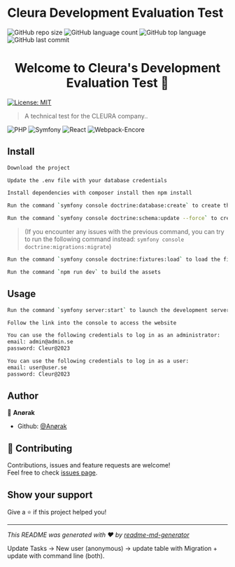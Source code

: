# Cleura Development Evaluation Test

![GitHub repo size](https://img.shields.io/github/repo-size/Anoerak/Cleura_tests?style=plastic)
![GitHub language count](https://img.shields.io/github/languages/count/Anoerak/Cleura_tests?style=plastic)
![GitHub top language](https://img.shields.io/github/languages/top/Anoerak/Cleura_tests?style=plastic)
![GitHub last commit](https://img.shields.io/github/last-commit/Anoerak/Cleura_tests?color=red&style=plastic)

<h1 align="center">Welcome to Cleura's Development Evaluation Test 👋</h1>
<p>
  <a href="#" target="_blank">
    <img alt="License: MIT" src="https://img.shields.io/badge/License-MIT-yellow.svg" />
  </a>
</p>

> A technical test for the CLEURA company..

![PHP](https://img.shields.io/badge/php-8.1-informational?style=flat-square&logo=appveyor)
![Symfony](https://img.shields.io/badge/symfony-6.3-blue?style=flat-square&logo=appveyor)
![React](https://img.shields.io/badge/reactjs-18.0-blueviolet?style=flat-square&logo=appveyor)
![Webpack-Encore](https://img.shields.io/badge/Webpack_Encore-4.0-brightgreen?style=flat-square&logo=appveyor)

## Install

```sh
Download the project
```

```sh
Update the .env file with your database credentials
```

```sh
Install dependencies with composer install then npm install
```

```sh
Run the command `symfony console doctrine:database:create` to create the database
```

```sh
Run the command `symfony console doctrine:schema:update --force` to create the tables
```

> (If you encounter any issues with the previous command, you can try to run the following command instead: `symfony console doctrine:migrations:migrate`)

```sh
Run the command `symfony console doctrine:fixtures:load` to load the fixtures
```

```sh
Run the command `npm run dev` to build the assets
```

## Usage

```sh
Run the command `symfony server:start` to launch the development server
```

```sh
Follow the link into the console to access the website
```

```sh
You can use the following credentials to log in as an administrator:
email: admin@admin.se
password: Cleur@2023
```

```sh
You can use the following credentials to log in as a user:
email: user@user.se
password: Cleur@2023
```

## Author

👤 **Anørak**

-   Github: [@Anørak](https://github.com/Anørak)

## 🤝 Contributing

Contributions, issues and feature requests are welcome!<br />Feel free to check [issues page](https://github.com/Anoerak/Cleura_tests/issues).

## Show your support

Give a ⭐️ if this project helped you!

---

_This README was generated with ❤️ by [readme-md-generator](https://github.com/kefranabg/readme-md-generator)_

Update Tasks -> New user (anonymous)
-> update table with Migration +
update with command line (both).
